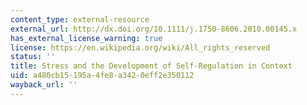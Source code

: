 ```yaml
---
content_type: external-resource
external_url: http://dx.doi.org/10.1111/j.1750-8606.2010.00145.x
has_external_license_warning: true
license: https://en.wikipedia.org/wiki/All_rights_reserved
status: ''
title: Stress and the Development of Self-Regulation in Context
uid: a480cb15-195a-4fe8-a342-0eff2e350112
wayback_url: ''
---
```

